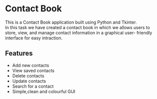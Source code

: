 # Contact Book 

This is a Contact Book application built using Python and Tkinter.  
In this task we have created a contact book in which we allows users 
to store, view, and manage contact information in a graphical user-
friendly interface for easy intraction.

## Features
- Add new contacts
- View saved contacts
- Delete contacts
- Update contacts
- Search for a contact
- Simple,clean and colourful GUI
